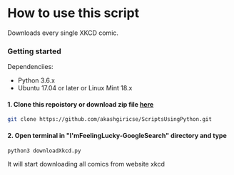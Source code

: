 # How to use this script
Downloads every single XKCD comic.

### Getting started
Dependenciies:
- Python 3.6.x
- Ubuntu 17.04 or later or Linux Mint 18.x 

#### 1. Clone this repoistory or download zip file [here](https://github.com/akashgiricse/ScriptsUsingPython/archive/master.zip)
```bash
git clone https://github.com/akashgiricse/ScriptsUsingPython.git
```

#### 2. Open terminal in "I'mFeelingLucky-GoogleSearch" directory and type
```bash
python3 downloadXkcd.py
```
It will start downloading all comics from website xkcd